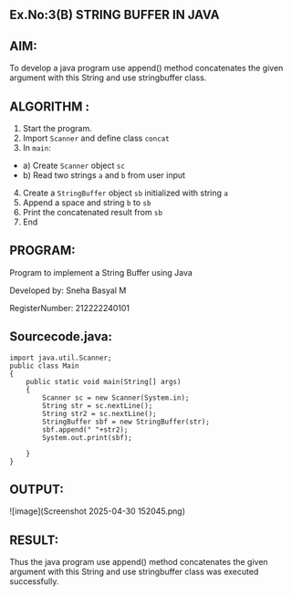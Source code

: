 ## Ex.No:3(B) STRING BUFFER IN JAVA

## AIM:
To develop a java program use append() method concatenates the given argument with this String and use stringbuffer class.

## ALGORITHM :
1.	Start the program.
2.	Import `Scanner` and define class `concat`
3.	In `main`:
-	a) Create `Scanner` object `sc`
-	b) Read two strings `a` and `b` from user input
4.	Create a `StringBuffer` object `sb` initialized with string `a`
5.	Append a space and string `b` to `sb`
6.	Print the concatenated result from `sb`
7.	End



## PROGRAM:

Program to implement a String Buffer using Java

Developed by: Sneha Basyal M 

RegisterNumber: 212222240101  


## Sourcecode.java:
```
import java.util.Scanner;
public class Main
{
    public static void main(String[] args)
    {
        Scanner sc = new Scanner(System.in);
        String str = sc.nextLine();
        String str2 = sc.nextLine();
        StringBuffer sbf = new StringBuffer(str);
        sbf.append(" "+str2);
        System.out.print(sbf);
        
    }
}
```

## OUTPUT:
![image](Screenshot 2025-04-30 152045.png)



## RESULT:
Thus the java program use append() method concatenates the given argument with this String and use stringbuffer class was executed successfully.
